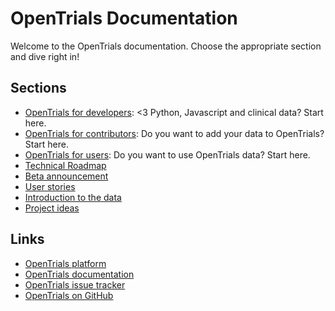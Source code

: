# OpenTrials Documentation

Welcome to the OpenTrials documentation. Choose the appropriate section and dive right in!

## Sections

- [OpenTrials for developers](developers/): <3 Python, Javascript and clinical data? Start here.
- [OpenTrials for contributors](contributors/): Do you want to add your data to OpenTrials? Start here.
- [OpenTrials for users](users/): Do you want to use OpenTrials data? Start here.
- [Technical Roadmap](extras/roadmap/)
- [Beta announcement](extras/beta/)
- [User stories](extras/user-stories/)
- [Introduction to the data](extras/data-sources/)
- [Project ideas](extras/project-ideas/)


## Links

- [OpenTrials platform](http://opentrials.net/)
- [OpenTrials documentation](http://docs.opentrials.net/)
- [OpenTrials issue tracker](https://github.com/opentrials/opentrials/issues)
- [OpenTrials on GitHub](https://github.com/opentrials)
